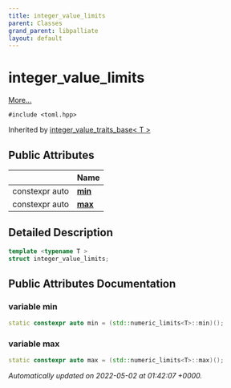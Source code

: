 ```yaml
---
title: integer_value_limits
parent: Classes
grand_parent: libpalliate
layout: default
---
```


# integer_value_limits



 [More...](#detailed-description)


`#include <toml.hpp>`

Inherited by [integer_value_traits_base< T >](/libpalliate/generated/Classes/structinteger__value__traits__base)

## Public Attributes

|                | Name           |
| -------------- | -------------- |
| constexpr auto | **[min](/libpalliate/generated/Classes/structinteger__value__limits#variable-min)**  |
| constexpr auto | **[max](/libpalliate/generated/Classes/structinteger__value__limits#variable-max)**  |

## Detailed Description

```cpp
template <typename T >
struct integer_value_limits;
```

## Public Attributes Documentation

### variable min

```cpp
static constexpr auto min = (std::numeric_limits<T>::min)();
```


### variable max

```cpp
static constexpr auto max = (std::numeric_limits<T>::max)();
```



_Automatically updated on 2022-05-02 at 01:42:07 +0000._